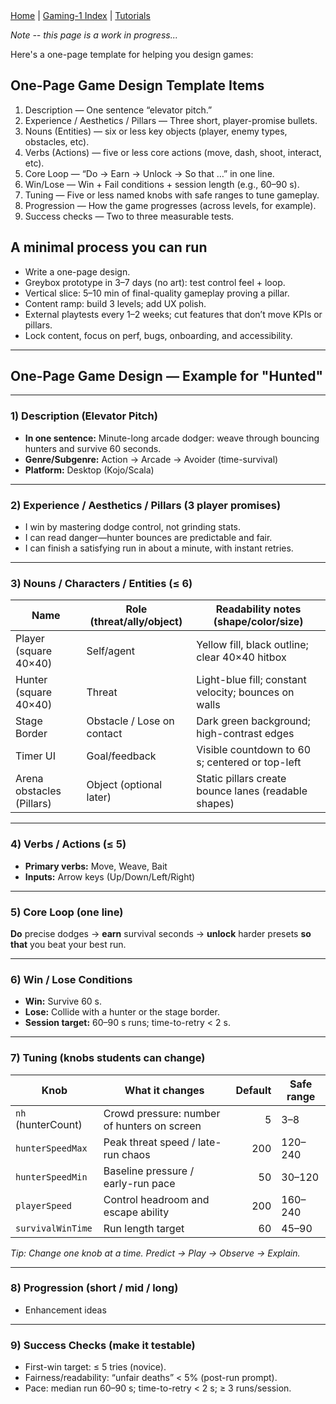 <div class="nav">
  <a href="../../index.html">Home</a> | <a href="index.html">Gaming-1 Index</a> | <a href="../../tutorials-index.html">Tutorials</a>
</div>

*Note -- this page is a work in progress...*

Here's a one-page template for helping you design games:

## One-Page Game Design Template Items

1. Description — One sentence “elevator pitch.”
1. Experience / Aesthetics / Pillars — Three short, player-promise bullets.
1. Nouns (Entities) — six or less key objects (player, enemy types, obstacles, etc).
1. Verbs (Actions) — five or less core actions (move, dash, shoot, interact, etc).
1. Core Loop — “Do → Earn → Unlock → So that …” in one line.
1. Win/Lose — Win + Fail conditions + session length (e.g., 60–90 s).
1. Tuning — Five or less named knobs with safe ranges to tune gameplay.
1. Progression — How the game progresses (across levels, for example).
1. Success checks — Two to three measurable tests.

## A minimal process you can run
* Write a one-page design.
* Greybox prototype in 3–7 days (no art): test control feel + loop.
* Vertical slice: 5–10 min of final-quality gameplay proving a pillar.
* Content ramp: build 3 levels; add UX polish.
* External playtests every 1–2 weeks; cut features that don’t move KPIs or pillars.
* Lock content, focus on perf, bugs, onboarding, and accessibility.

---

## One-Page Game Design — Example for "Hunted"

---

### 1) Description (Elevator Pitch)
- **In one sentence:** Minute-long arcade dodger: weave through bouncing hunters and survive 60 seconds.  
- **Genre/Subgenre:** Action → Arcade → Avoider (time-survival)  
- **Platform:** Desktop (Kojo/Scala)

---

### 2) Experience / Aesthetics / Pillars (3 player promises)
- I win by mastering dodge control, not grinding stats.  
- I can read danger—hunter bounces are predictable and fair.  
- I can finish a satisfying run in about a minute, with instant retries.

---

### 3) Nouns / Characters / Entities (≤ 6)

| Name                     | Role (threat/ally/object)        | Readability notes (shape/color/size)                               |
|---|---|---|
| Player (square 40×40)    | Self/agent                        | Yellow fill, black outline; clear 40×40 hitbox                     |
| Hunter (square 40×40)    | Threat                            | Light-blue fill; constant velocity; bounces on walls               |
| Stage Border             | Obstacle / Lose on contact        | Dark green background; high-contrast edges                         |
| Timer UI                 | Goal/feedback                     | Visible countdown to 60 s; centered or top-left                    |
| Arena obstacles (Pillars)| Object (optional later)           | Static pillars create bounce lanes (readable shapes)               |

---

### 4) Verbs / Actions (≤ 5)
- **Primary verbs:** Move, Weave, Bait  
- **Inputs:** Arrow keys (Up/Down/Left/Right)

---

### 5) Core Loop (one line)
**Do** precise dodges → **earn** survival seconds → **unlock** harder presets **so that** you beat your best run.

---

### 6) Win / Lose Conditions
- **Win:** Survive 60 s.  
- **Lose:** Collide with a hunter or the stage border.  
- **Session target:** 60–90 s runs; time-to-retry < 2 s.

---

### 7) Tuning (knobs students can change)

| Knob              | What it changes                                   | Default | Safe range |
|---|---|---:|---|
| `nh` (hunterCount) | Crowd pressure: number of hunters on screen       | 5       | 3–8        |
| `hunterSpeedMax`   | Peak threat speed / late-run chaos                | 200     | 120–240    |
| `hunterSpeedMin`   | Baseline pressure / early-run pace                | 50      | 30–120     |
| `playerSpeed`      | Control headroom and escape ability               | 200     | 160–240    |
| `survivalWinTime`  | Run length target                                 | 60      | 45–90      |

*Tip: Change one knob at a time. Predict → Play → Observe → Explain.*

---

### 8) Progression (short / mid / long)
- Enhancement ideas

---

### 9) Success Checks (make it testable)
- First-win target: ≤ 5 tries (novice).  
- Fairness/readability: “unfair deaths” < 5% (post-run prompt).  
- Pace: median run 60–90 s; time-to-retry < 2 s; ≥ 3 runs/session.

